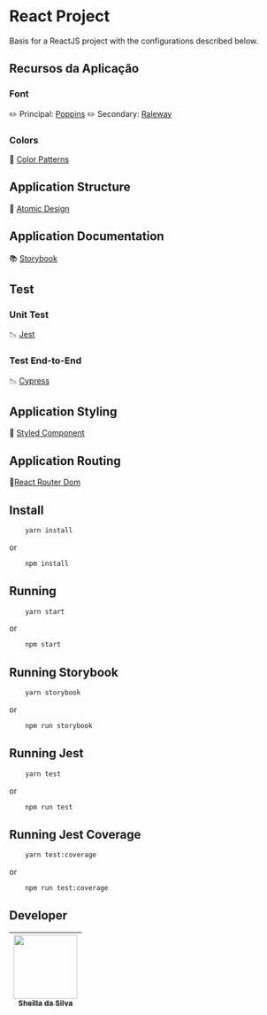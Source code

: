 # React Project

Basis for a ReactJS project with the configurations described below.

## Recursos da Aplicação

### Font

:pencil2: Principal: [Poppins](https://fonts.google.com/specimen/Poppins)
:pencil2: Secondary: [Raleway](https://fonts.google.com/specimen/Raleway) 

### Colors

:art: [Color Patterns](/src/styles/colors)

## Application Structure 

:green_book: [Atomic Design](https://bradfrost.com/blog/post/atomic-web-design)

## Application Documentation

:books: [Storybook](https://storybook.js.org/)

## Test

### Unit Test

:chart_with_downwards_trend: [Jest](https://jestjs.io/)

### Test End-to-End

:chart_with_downwards_trend: [Cypress](https://www.cypress.io/)

## Application Styling

:straight_ruler: [Styled Component](https://styled-components.com/)

## Application Routing

:vertical_traffic_light:[React Router Dom](https://reactrouter.com/web/guides/quick-start)

## Install

```bash
    yarn install
```
or 

```bash
    npm install
```
## Running

```bash
    yarn start
```

or 

```bash
    npm start
```

## Running Storybook 

```bash
    yarn storybook
```
or 

```bash
    npm run storybook
```
## Running Jest

```bash
    yarn test
```
or 

```bash
    npm run test
```
## Running Jest Coverage

```bash
    yarn test:coverage
```
or 

```bash
    npm run test:coverage
```

## Developer 

[<img src="https://avatars0.githubusercontent.com/u/20846737?s=460&u=74713b81f37fc0c5a42ae203459a9824505cba20&v=4" width=115 > <br> <sub> Sheilla da Silva </sub>](https://github.com/sheyslong) |
| :---: | 